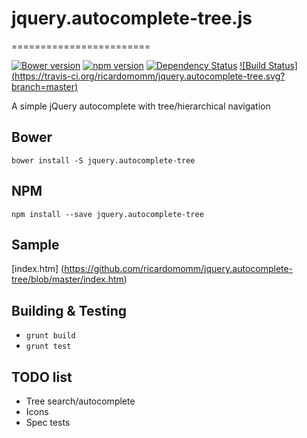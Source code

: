 # jquery.autocomplete-tree.js
========================

[![Bower version](https://badge.fury.io/bo/jquery.autocomplete-tree.svg)](http://badge.fury.io/bo/jquery.autocomplete-tree)
[![npm version](https://badge.fury.io/js/jquery.autocomplete-tree.svg)](http://badge.fury.io/js/jquery.autocomplete-tree)
[![Dependency Status](https://david-dm.org/ricardomomm/jquery.autocomplete-tree/status.svg)](https://david-dm.org/ricardomomm/jquery.autocomplete-tree#info=dependencies)
[![Build Status] (https://travis-ci.org/ricardomomm/jquery.autocomplete-tree.svg?branch=master)](https://travis-ci.org/ricardomomm/jquery.autocomplete-tree)

A simple jQuery autocomplete with tree/hierarchical navigation

## Bower

`bower install -S jquery.autocomplete-tree`

## NPM

`npm install --save jquery.autocomplete-tree`

## Sample

[index.htm] (https://github.com/ricardomomm/jquery.autocomplete-tree/blob/master/index.htm)

## Building & Testing

* `grunt build`
* `grunt test`

## TODO list

* Tree search/autocomplete 
* Icons
* Spec tests
